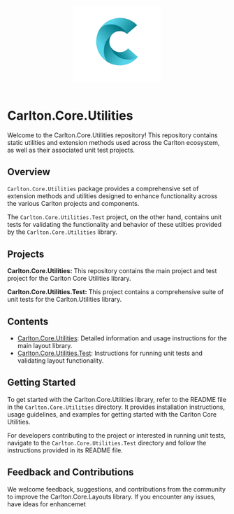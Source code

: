 
<div align="center">
    <img src="../../images/CarltonLogo.png" alt="Carlton Logo" width="200" />
</div>
</br>

# Carlton.Core.Utilities

Welcome to the Carlton.Core.Utilities repository! This repository contains static utilities and extension methods used across the Carlton ecosystem, as well as their associated unit test projects.

## Overview

`Carlton.Core.Utilities` package provides a comprehensive set of extension methods and utilities designed to enhance functionality across the various Carlton projects and components.

The `Carlton.Core.Utilities.Test` project, on the other hand, contains unit tests for validating the functionality and behavior of these utilties provided by the `Carlton.Core.Utilities` library.

## Projects

**Carlton.Core.Utilities:** This repository contains the main project and test project for the Carlton Core Utilities library.

**Carlton.Core.Utilities.Test:** This project contains a comprehensive suite of unit tests for the Carlton.Utilities library.

## Contents

- [Carlton.Core.Utilities](./Carlton.Core.Utilities/README.md): Detailed information and usage instructions for the main layout library.
- [Carlton.Core.Utilities.Test](./Carlton.Core.Utilities.Tests/README.md): Instructions for running unit tests and validating layout functionality.

## Getting Started

To get started with the Carlton.Core.Utilities library, refer to the README file in the `Carlton.Core.Utilities` directory. It provides installation instructions, usage guidelines, and examples for getting started with the Carlton Core Utilities.

For developers contributing to the project or interested in running unit tests, navigate to the `Carlton.Core.Utilities.Test` directory and follow the instructions provided in its README file.

## Feedback and Contributions

We welcome feedback, suggestions, and contributions from the community to improve the Carlton.Core.Layouts library. If you encounter any issues, have ideas for enhancemet
